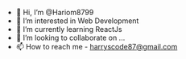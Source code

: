 - 👋 Hi, I’m @Hariom8799
- 👀 I’m interested in Web Development
- 🌱 I’m currently learning ReactJs
- 💞️ I’m looking to collaborate on ...
- 📫 How to reach me - harryscode87@gmail.com

<!---
Hariom8799/Hariom8799 is a ✨ special ✨ repository because its `README.md` (this file) appears on your GitHub profile.
You can click the Preview link to take a look at your changes.
--->
